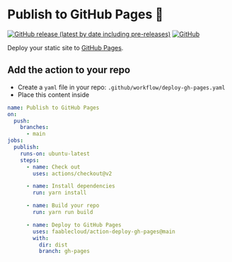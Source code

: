# Publish to GitHub Pages :rocket:

[![GitHub release (latest by date including pre-releases)](https://img.shields.io/github/v/release/faablecloud/action-deploy-gh-pages?color=brightgreen&include_prereleases)](https://github.com/faablecloud/actions-publish-gh-pages/releases)
[![GitHub](https://img.shields.io/github/license/faablecloud/action-deploy-gh-pages?color=blue)](LICENSE)

Deploy your static site to [GitHub Pages](https://pages.github.com/).

## Add the action to your repo

- Create a `yaml` file in your repo: `.github/workflow/deploy-gh-pages.yaml`
- Place this content inside

```yaml
name: Publish to GitHub Pages
on:
  push:
    branches:
      - main
jobs:
  publish:
    runs-on: ubuntu-latest
    steps:
      - name: Check out
        uses: actions/checkout@v2

      - name: Install dependencies
        run: yarn install

      - name: Build your repo
        run: yarn run build

      - name: Deploy to GitHub Pages
        uses: faablecloud/action-deploy-gh-pages@main
        with:
          dir: dist
          branch: gh-pages
```
